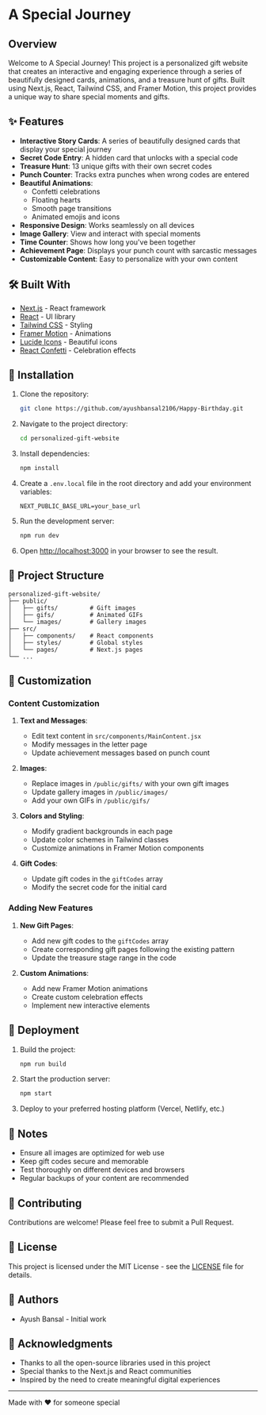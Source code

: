 # A Special Journey

## Overview

Welcome to A Special Journey! This project is a personalized gift website that creates an interactive and engaging experience through a series of beautifully designed cards, animations, and a treasure hunt of gifts. Built using Next.js, React, Tailwind CSS, and Framer Motion, this project provides a unique way to share special moments and gifts.

## ✨ Features

- **Interactive Story Cards**: A series of beautifully designed cards that display your special journey
- **Secret Code Entry**: A hidden card that unlocks with a special code
- **Treasure Hunt**: 13 unique gifts with their own secret codes
- **Punch Counter**: Tracks extra punches when wrong codes are entered
- **Beautiful Animations**:
  - Confetti celebrations
  - Floating hearts
  - Smooth page transitions
  - Animated emojis and icons
- **Responsive Design**: Works seamlessly on all devices
- **Image Gallery**: View and interact with special moments
- **Time Counter**: Shows how long you've been together
- **Achievement Page**: Displays your punch count with sarcastic messages
- **Customizable Content**: Easy to personalize with your own content

## 🛠️ Built With

- [Next.js](https://nextjs.org/) - React framework
- [React](https://reactjs.org/) - UI library
- [Tailwind CSS](https://tailwindcss.com/) - Styling
- [Framer Motion](https://www.framer.com/motion/) - Animations
- [Lucide Icons](https://lucide.dev/) - Beautiful icons
- [React Confetti](https://www.npmjs.com/package/react-confetti) - Celebration effects

## 🔧 Installation

1. Clone the repository:
   ```bash
   git clone https://github.com/ayushbansal2106/Happy-Birthday.git
   ```

2. Navigate to the project directory:
   ```bash
   cd personalized-gift-website
   ```

3. Install dependencies:
   ```bash
   npm install
   ```

4. Create a `.env.local` file in the root directory and add your environment variables:
   ```env
   NEXT_PUBLIC_BASE_URL=your_base_url
   ```

5. Run the development server:
   ```bash
   npm run dev
   ```

6. Open [http://localhost:3000](http://localhost:3000) in your browser to see the result.

## 📁 Project Structure

```
personalized-gift-website/
├── public/
│   ├── gifts/         # Gift images
│   ├── gifs/          # Animated GIFs
│   └── images/        # Gallery images
├── src/
│   ├── components/    # React components
│   ├── styles/        # Global styles
│   └── pages/         # Next.js pages
└── ...
```

## 🎨 Customization

### Content Customization

1. **Text and Messages**:
   - Edit text content in `src/components/MainContent.jsx`
   - Modify messages in the letter page
   - Update achievement messages based on punch count

2. **Images**:
   - Replace images in `/public/gifts/` with your own gift images
   - Update gallery images in `/public/images/`
   - Add your own GIFs in `/public/gifs/`

3. **Colors and Styling**:
   - Modify gradient backgrounds in each page
   - Update color schemes in Tailwind classes
   - Customize animations in Framer Motion components

4. **Gift Codes**:
   - Update gift codes in the `giftCodes` array
   - Modify the secret code for the initial card

### Adding New Features

1. **New Gift Pages**:
   - Add new gift codes to the `giftCodes` array
   - Create corresponding gift pages following the existing pattern
   - Update the treasure stage range in the code

2. **Custom Animations**:
   - Add new Framer Motion animations
   - Create custom celebration effects
   - Implement new interactive elements

## 🚀 Deployment

1. Build the project:
   ```bash
   npm run build
   ```

2. Start the production server:
   ```bash
   npm start
   ```

3. Deploy to your preferred hosting platform (Vercel, Netlify, etc.)

## 📝 Notes

- Ensure all images are optimized for web use
- Keep gift codes secure and memorable
- Test thoroughly on different devices and browsers
- Regular backups of your content are recommended

## 🤝 Contributing

Contributions are welcome! Please feel free to submit a Pull Request.

## 📄 License

This project is licensed under the MIT License - see the [LICENSE](LICENSE) file for details.

## 👥 Authors

- Ayush Bansal - Initial work

## 🙏 Acknowledgments

- Thanks to all the open-source libraries used in this project
- Special thanks to the Next.js and React communities
- Inspired by the need to create meaningful digital experiences

---

Made with ❤️ for someone special
